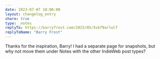 ```yaml
---
date: 2023-07-07 10:00:00
layout: changelog_entry
share: true
type: _notes
replyTo: https://barryfrost.com/2023/05/5vkf9arlwlf
replyToName: "Barry Frost"
---
```

Thanks for the inspiration, Barry! I had a separate page for snapshots, but why not move them under Notes with the other IndieWeb post types?